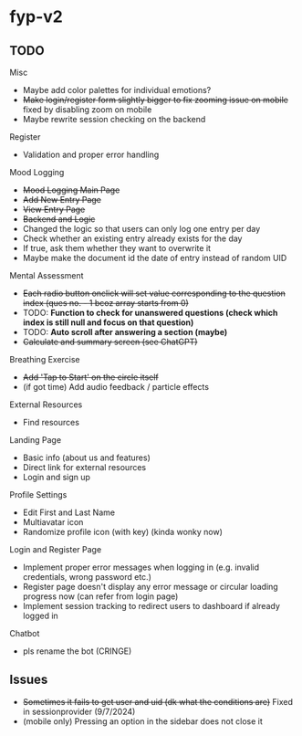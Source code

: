 # fyp-v2

## TODO

Misc

- Maybe add color palettes for individual emotions?
- ~~Make login/register form slightly bigger to fix zooming issue on mobile~~ fixed by disabling zoom on mobile
- Maybe rewrite session checking on the backend

Register

- Validation and proper error handling

Mood Logging

- ~~Mood Logging Main Page~~
- ~~Add New Entry Page~~
- ~~View Entry Page~~
- ~~Backend and Logic~~
- Changed the logic so that users can only log one entry per day
- Check whether an existing entry already exists for the day
- If true, ask them whether they want to overwrite it
- Maybe make the document id the date of entry instead of random UID

Mental Assessment

- ~~Each radio button onclick will set value corresponding to the question index (ques no. - 1 bcoz array starts from 0)~~
- TODO: **Function to check for unanswered questions (check which index is still null and focus on that question)**
- TODO: **Auto scroll after answering a section (maybe)**
- ~~Calculate and summary screen (see ChatGPT)~~

Breathing Exercise

- ~~Add 'Tap to Start' on the circle itself~~
- (if got time) Add audio feedback / particle effects

External Resources

- Find resources

Landing Page

- Basic info (about us and features)
- Direct link for external resources
- Login and sign up

Profile Settings

- Edit First and Last Name
- Multiavatar icon
- Randomize profile icon (with key) (kinda wonky now)

Login and Register Page

- Implement proper error messages when logging in (e.g. invalid credentials, wrong password etc.)
- Register page doesn't display any error message or circular loading progress now (can refer from login page)
- Implement session tracking to redirect users to dashboard if already logged in

Chatbot

- pls rename the bot (CRINGE)

## Issues

- ~~Sometimes it fails to get user and uid (dk what the conditions are)~~ Fixed in sessionprovider (9/7/2024)
- (mobile only) Pressing an option in the sidebar does not close it
